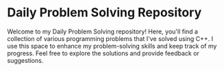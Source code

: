 # Daily Problem Solving Repository

Welcome to my Daily Problem Solving repository! Here, you'll find a collection of various programming problems that I've solved using C++. I use this space to enhance my problem-solving skills and keep track of my progress. Feel free to explore the solutions and provide feedback or suggestions.
